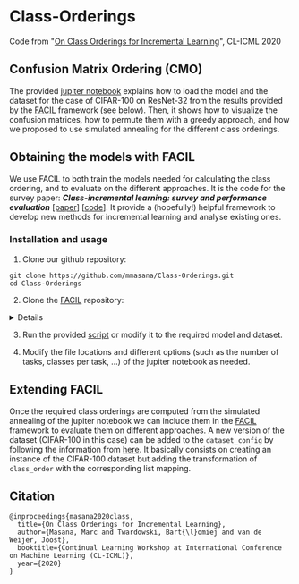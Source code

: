 # Class-Orderings
Code from
"[On Class Orderings for Incremental Learning](https://arxiv.org/pdf/2007.02145.pdf)",
CL-ICML 2020

## Confusion Matrix Ordering (CMO)
The provided [jupiter notebook](./CIFAR100_class_ordering.ipynb) explains how
to load the model and the dataset for the case of CIFAR-100 on ResNet-32 from the
results provided by the [FACIL](https://github.com/mmasana/FACIL) framework
(see below). Then, it shows how to visualize the confusion matrices, how to permute
them with a greedy approach, and how we proposed to use simulated annealing for the
different class orderings.

## Obtaining the models with FACIL
We use FACIL to both train the models needed for calculating the class ordering,
and to evaluate on the different approaches.
It is the code for the survey paper:
_**Class-incremental learning: survey and performance evaluation**_
[[paper](https://arxiv.org/abs/2010.15277)] [[code](https://github.com/mmasana/FACIL)].
It provide a (hopefully!) helpful framework to develop new
methods for incremental learning and analyse existing ones.

### Installation and usage
1. Clone our github repository:

```
git clone https://github.com/mmasana/Class-Orderings.git
cd Class-Orderings
```

2. Clone the [FACIL](https://github.com/mmasana/FACIL) repository:

<details>

  For more details, check out the
[HOW TO](https://github.com/mmasana/FACIL/blob/master/README.md#how-to-use).
  
  ```
  git clone https://github.com/mmasana/FACIL.git
  cd FACIL
  ```

</details>

3. Run the provided [script](./script_facil.sh) or modify it to the required model
and dataset.


4. Modify the file locations and different options (such as the number of tasks, classes
per task, ...) of the jupiter notebook as needed.

## Extending FACIL
Once the required class orderings are computed from the simulated annealing of
the jupiter notebook we can include them in the [FACIL](https://github.com/mmasana/FACIL)
framework to evaluate them on different approaches. A new version of the dataset
(CIFAR-100 in this case) can be added to the `dataset_config` by following the
information from
[here](https://github.com/mmasana/FACIL/tree/master/src/datasets#main-usage).
It basically consists on creating an instance of the CIFAR-100 dataset but adding
the transformation of `class_order` with the corresponding list mapping.


## Citation
```
@inproceedings{masana2020class,
  title={On Class Orderings for Incremental Learning},
  author={Masana, Marc and Twardowski, Bart{\l}omiej and van de Weijer, Joost},
  booktitle={Continual Learning Workshop at International Conference on Machine Learning (CL-ICML)},
  year={2020}
}
```
